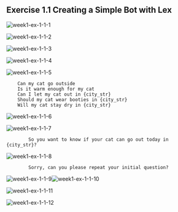 ## Exercise 1.1 Creating a Simple Bot with Lex

![week1-ex-1-1-1](week1-ex-1-1-1.png)

![week1-ex-1-1-2](week1-ex-1-1-2.png)

![week1-ex-1-1-3](week1-ex-1-1-3.png)

![week1-ex-1-1-4](week1-ex-1-1-4.png)

![week1-ex-1-1-5](week1-ex-1-1-5.png)

```
    Can my cat go outside
    Is it warm enough for my cat
    Can I let my cat out in {city_str}
    Should my cat wear booties in {city_str}
    Will my cat stay dry in {city_str}
```

![week1-ex-1-1-6](week1-ex-1-1-6.png)

![week1-ex-1-1-7](week1-ex-1-1-7.png)

```
		So you want to know if your cat can go out today in {city_str}?
```

![week1-ex-1-1-8](week1-ex-1-1-8.png)

```
		Sorry, can you please repeat your initial question?
```

![week1-ex-1-1-9](week1-ex-1-1-9.png)![week1-ex-1-1-10](week1-ex-1-1-10.png)

![week1-ex-1-1-11](week1-ex-1-1-11.png)

![week1-ex-1-1-12](week1-ex-1-1-12.png)